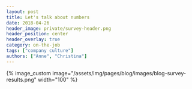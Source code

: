 ```yaml
---
layout: post
title: Let's talk about numbers
date: 2018-04-26
header_image: private/survey-header.png
header_position: center
header_overlay: true
category: on-the-job
tags: ["company culture"]
authors: ["Anne", "Christina"]
---
```

{% image_custom image="/assets/img/pages/blog/images/blog-survey-results.png" width="100" %}
